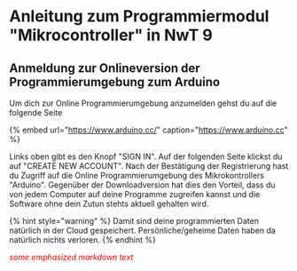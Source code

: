 # Anleitung zum Programmiermodul "Mikrocontroller" in NwT 9

## Anmeldung zur Onlineversion der Programmierumgebung zum Arduino

Um dich zur Online Programmierumgebung anzumelden gehst du auf die folgende Seite

{% embed url="https://www.arduino.cc/" caption="https://www.arduino.cc" %}

Links oben gibt es den Knopf "SIGN IN". Auf der folgenden Seite klickst du auf "CREATE NEW ACCOUNT". Nach der Bestätigung der Registrierung hast du Zugriff auf die Online Programmierumgebung des Mikrokontrollers "Arduino". Gegenüber der Downloadversion hat dies den Vorteil, dass du von jedem Computer auf deine Programme zugreifen kannst und die Software ohne dein Zutun stehts aktuell gehalten wird.

{% hint style="warning" %}
Damit sind deine programmierten Daten natürlich in der Cloud gespeichert. Persönliche/geheime Daten haben da natürlich nichts verloren.
{% endhint %}

<span style="color:red"> *some emphasized markdown text*</span>
